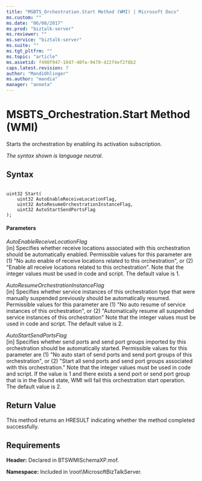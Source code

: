```yaml
---
title: "MSBTS_Orchestration.Start Method (WMI) | Microsoft Docs"
ms.custom: ""
ms.date: "06/08/2017"
ms.prod: "biztalk-server"
ms.reviewer: ""
ms.service: "biztalk-server"
ms.suite: ""
ms.tgt_pltfrm: ""
ms.topic: "article"
ms.assetid: f490f947-1047-40fa-9470-422f4ef2f8b2
caps.latest.revision: 7
author: "MandiOhlinger"
ms.author: "mandia"
manager: "anneta"
---
```

# MSBTS_Orchestration.Start Method (WMI)
Starts the orchestration by enabling its activation subscription.  
  
 *The syntax shown is language neutral.*  
  
## Syntax  
  
```  
  
uint32 Start(  
    uint32 AutoEnableReceiveLocationFlag,   
    uint32 AutoResumeOrchestrationInstanceFlag,  
    uint32 AutoStartSendPortsFlag  
);  
```  
  
#### Parameters  
 *AutoEnableReceiveLocationFlag*  
 [in] Specifies whether receive locations associated with this orchestration should be automatically enabled. Permissible values for this parameter are (1) "No auto enable of receive locations related to this orchestration", or (2) "Enable all receive locations related to this orchestration". Note that the integer values must be used in code and script. The default value is 1.  
  
 *AutoResumeOrchestrationInstanceFlag*  
 [in] Specifies whether service instances of this orchestration type that were manually suspended previously should be automatically resumed. Permissible values for this parameter are (1) "No auto resume of service instances of this orchestration", or (2) "Automatically resume all suspended service instances of this orchestration" Note that the integer values must be used in code and script. The default value is 2.  
  
 *AutoStartSendPortsFlag*  
 [in] Specifies whether send ports and send port groups imported by this orchestration should be automatically started. Permissible values for this parameter are (1) "No auto start of send ports and send port groups of this orchestration", or (2) "Start all send ports and send port groups associated with this orchestration." Note that the integer values must be used in code and script. If the value is 1 and there exists a send port or send port group that is in the Bound state, WMI will fail this orchestration start operation. The default value is 2.  
  
## Return Value  
 This method returns an HRESULT indicating whether the method completed successfully.  
  
## Requirements  
 **Header:** Declared in BTSWMISchemaXP.mof.  
  
 **Namespace:** Included in \root\MicrosoftBizTalkServer.